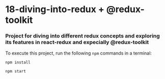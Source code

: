 # 18-diving-into-redux + @redux-toolkit

### Project for diving into different redux concepts and exploring its features in react-redux and expecially @redux-toolkit

To execute this project, run the following `npm` commands in a terminal:

`npm install`

`npm start`
